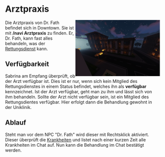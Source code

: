 # Arztpraxis


<img align="right" width="275" eight="150" src="../../../assets/image/orte/Arztpraxis.png"> 

Die Arztpraxis von Dr. Fath befindet sich in Downtown. Sie ist mit **/navi Arztpraxis** zu finden. Er, Dr. Fath, kann fast alles behandeln, was der [Rettungsdienst](../../pages/fraktionen/rettungsdienst.md) kann. 

## Verfügbarkeit 

Sabrina am Empfang überprüft, ob der Arzt verfügbar ist. Dies ist er nur, wenn sich kein Mitglied des Rettungsdienstes in einem Status befindet, welches ihn als **verfügbar** kennzeichnet. Ist der Arzt verfügbar, geht man zu ihm und lässt sich von ihm behandeln. Sollte der Arzt nicht verfügbar sein, ist ein Mitglied des Rettungsdientes verfügbar. Hier erfolgt dann die Behandlung gewohnt in der Uniklinik.

## Ablauf

Steht man vor dem NPC "Dr. Fath" wird dieser mit Rechtsklick aktiviert. Dieser überprüft die [Krankheiten](../../pages/krankheiten/gesundheit.md) und listet nach einer kurzen Zeit alle Krankheiten im Chat auf. Nun kann die Behandlung im Chat bestätigt werden.
